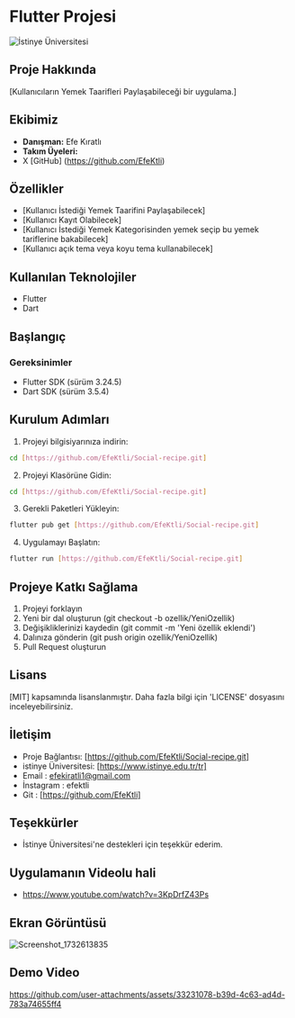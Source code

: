 # Flutter Projesi

![İstinye Üniversitesi](https://unitededucation.com/_next/image?url=https%3A%2F%2Fwww.unitededucation.com%2Flinklogoch%2Fistinye-university-logo.png&w=3840&q=75)

## Proje Hakkında
[Kullanıcıların Yemek Taarifleri Paylaşabileceği bir uygulama.]

## Ekibimiz
- **Danışman:** Efe Kıratlı
- **Takım Üyeleri:**
- X [GitHub] (https://github.com/EfeKtli)

## Özellikler 
- [Kullanıcı İstediği Yemek Taarifini Paylaşabilecek]
- [Kullanıcı Kayıt Olabilecek]
- [Kullanıcı İstediği Yemek Kategorisinden yemek seçip bu yemek tariflerine bakabilecek]
- [Kullanıcı açık tema veya koyu tema kullanabilecek]


## Kullanılan Teknolojiler
- Flutter
- Dart

## Başlangıç

### Gereksinimler
- Flutter SDK (sürüm 3.24.5)
- Dart SDK (sürüm 3.5.4)

## Kurulum Adımları

1. Projeyi bilgisiyarınıza indirin:
```bash
cd [https://github.com/EfeKtli/Social-recipe.git]
```

2. Projeyi Klasörüne Gidin:
```bash
cd [https://github.com/EfeKtli/Social-recipe.git]
```

3. Gerekli Paketleri Yükleyin:
```bash
flutter pub get [https://github.com/EfeKtli/Social-recipe.git]
```

4. Uygulamayı Başlatın:
```bash
flutter run [https://github.com/EfeKtli/Social-recipe.git]
```

## Projeye Katkı Sağlama

1. Projeyi forklayın
2. Yeni bir dal oluşturun (git checkout -b ozellik/YeniOzellik)
3. Değişikliklerinizi kaydedin (git commit -m 'Yeni özellik eklendi')
4. Dalınıza gönderin (git push origin ozellik/YeniOzellik)
5. Pull Request oluşturun

## Lisans
[MIT] kapsamında lisanslanmıştır. Daha fazla bilgi için 
 'LICENSE' dosyasını inceleyebilirsiniz.

 ## İletişim 
 - Proje Bağlantısı: [https://github.com/EfeKtli/Social-recipe.git]
 - istinye Üniversitesi: [https://www.istinye.edu.tr/tr]
 - Email : efekiratli1@gmail.com
 - İnstagram : efektli
 - Git : [https://github.com/EfeKtli]
 ## Teşekkürler 
 - İstinye Üniversitesi'ne destekleri için teşekkür ederim.

 ## Uygulamanın Videolu hali
 - https://www.youtube.com/watch?v=3KpDrfZ43Ps
  

## Ekran Görüntüsü
![Screenshot_1732613835](https://github.com/user-attachments/assets/a89f40c7-2aea-476d-ad6c-82590f7e8e1f)

## Demo Video
https://github.com/user-attachments/assets/33231078-b39d-4c63-ad4d-783a74655ff4
